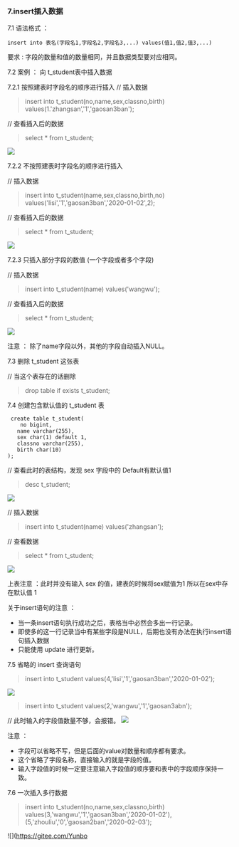### 7.insert插入数据

7.1 语法格式 ：

    insert into 表名(字段名1,字段名2,字段名3,...) values(值1,值2,值3,...)

要求 : 字段的数量和值的数量相同，并且数据类型要对应相同。

7.2 案例 ： 向 t_student表中插入数据

7.2.1 按照建表时字段名的顺序进行插入
// 插入数据
> insert into t_student(no,name,sex,classno,birth) values(1.'zhangsan’,'1','gaosan3ban');

// 查看插入后的数据
> select * from t_student;

![](https://gitee.com/YunboCheng/imageBad/raw/master/image/20210604170502.png)

7.2.2  不按照建表时字段名的顺序进行插入

// 插入数据
> insert into t_student(name,sex,classno,birth,no) values('lisi','1','gaosan3ban','2020-01-02',2);

// 查看插入后的数据
> select * from t_student;

![](https://gitee.com/YunboCheng/imageBad/raw/master/image/20210604171936.png)

7.2.3 只插入部分字段的数值 (一个字段或者多个字段)

// 插入数据
> insert into t_student(name) values('wangwu');

// 查看插入后的数据
> select * from t_student;

![](https://gitee.com/YunboCheng/imageBad/raw/master/image/20210604174358.png)

注意 ： 除了name字段以外，其他的字段自动插入NULL。

7.3 删除 t_student 这张表

// 当这个表存在的话删除
> drop table if exists t_student;

7.4 创建包含默认值的 t_student 表

     create table t_student(
        no bigint,
       name varchar(255),
       sex char(1) default 1,
       classno varchar(255),
       birth char(10)
    ); 

// 查看此时的表结构，发现 sex 字段中的 Default有默认值1
> desc t_student;

![](https://gitee.com/YunboCheng/imageBad/raw/master/image/20210604175324.png)

// 插入数据
> insert into t_student(name) values('zhangsan');

// 查看数据
> select * from t_student;

![](https://gitee.com/YunboCheng/imageBad/raw/master/image/20210604175721.png)

上表注意 ：此时并没有输入 sex 的值，建表的时候将sex赋值为1 所以在sex中存在默认值 1

关于insert语句的注意 ：

- 当一条insert语句执行成功之后，表格当中必然会多出一行记录。
- 即使多的这一行记录当中有某些字段是NULL，后期也没有办法在执行insert语句插入数据
- 只能使用 update 进行更新。

7.5 省略的 insert 查询语句
> insert into t_student values(4,'lisi','1','gaosan3ban','2020-01-02');

![](https://gitee.com/YunboCheng/imageBad/raw/master/image/20210605181020.png)

> insert into t_student values(2,'wangwu','1','gaosan3abn');

// 此时输入的字段值数量不够，会报错。
![](https://gitee.com/YunboCheng/imageBad/raw/master/image/20210605182537.png)

注意 ：

- 字段可以省略不写，但是后面的value对数量和顺序都有要求。
- 这个省略了字段名称，直接输入的就是字段的值。
- 输入字段值的时候一定要注意输入字段值的顺序要和表中的字段顺序保持一致。

7.6 一次插入多行数据
> insert into t_student(no,name,sex,classno,birth) values(3,'wangwu','1','gaosan3ban','2020-01-02'),(5,'zhouliu','0','gaosan2ban','2020-02-03');

![](https://gitee.com/Yunbo